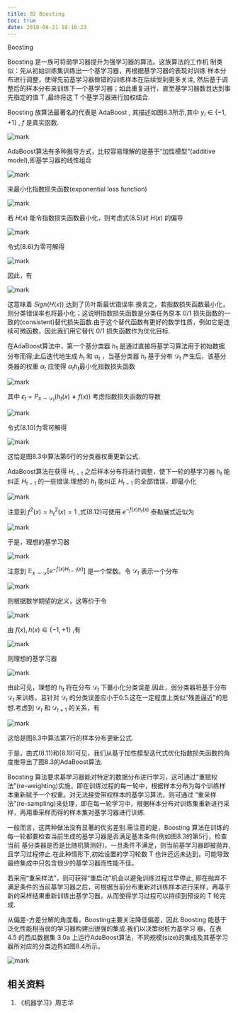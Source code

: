 ```yaml
---
title: 02 Boosting
toc: true
date: 2018-08-21 18:16:23
---
```





Boosting

Boosting 是一族可将弱学习器提升为强学习器的算法。这族算法的工作机 制类似：先从初始训练集训练出一个基学习器，再根据基学习器的表现对训练 样本分布进行调整，使得先前基学习器做错的训练样本在后续受到更多关注, 然后基于调整后的样本分布来训练下一个基学习器；如此重复进行，直至基学习器数目达到事先指定的值 T ,最终将这 T 个基学习器进行加权结合.

Boosting 族算法最著名的代表是 AdaBoost , 其描述如图8.3所示,其中 $y_i\in\{-1,+1\}$ , $f$ 是真实函数.

![mark](http://images.iterate.site/blog/image/180628/L1e4dhGI9J.png?imageslim)

AdaBoost算法有多种推导方式，比较容易理解的是基于“加性模型”(additive model),即基学习器的线性组合

![mark](http://images.iterate.site/blog/image/180628/Ibh8A99KDJ.png?imageslim)


来最小化指数损失函数(exponential loss function)

![mark](http://images.iterate.site/blog/image/180628/iCmBciEKkb.png?imageslim)



若 $H(x)$ 能令指数损失函数最小化，则考虑式(8.5)对 $H(x)$ 的偏导

![mark](http://images.iterate.site/blog/image/180628/6G0GE2e18G.png?imageslim)

令式(8.6)为零可解得

![mark](http://images.iterate.site/blog/image/180628/1aiKgLa10D.png?imageslim)

因此，有

![mark](http://images.iterate.site/blog/image/180628/f786Bb8IBf.png?imageslim)


这意味着 $Sign(H(x))$ 达到了贝叶斯最优错误率.换言之，若指数损失函数最小化，则分类错误率也将最小化；这说明指数损失函数是分类任务原本 0/1 损失函数的一致的(consistent)替代损失函数.由于这个替代函数有更好的数学性质，例如它是连续可微函数，因此我们用它替代 0/1 损失函数作为优化目标.

在AdaBoost算法中，第一个基分类器 $h_1$ 是通过直接将基学习算法用于初始数据分布而得;此后迭代地生成 $h_t$ 和 $\alpha_t$ ，当基分类器 $h_t$ 基于分布 $\mathcal{D}_t$ 产生后，该基分类器的权重 $\alpha_t$ 应使得  $\alpha_th_t$最小化指数损失函数

![mark](http://images.iterate.site/blog/image/180628/giajI29eHj.png?imageslim)

其中 $\epsilon_t=P_{x\sim \mathcal{D}_t}(h_t(x)\neq f(x))$ 考虑指数损失函数的导数

![mark](http://images.iterate.site/blog/image/180628/m2LcIE24fB.png?imageslim)

令式(8.10)为零可解得

![mark](http://images.iterate.site/blog/image/180628/E51A141hkf.png?imageslim)

这恰是图8.3中算法第6行的分类器权重更新公式.

AdaBoost算法在获得 $H_{t-1}$ 之后样本分布将进行调整，使下一轮的基学习器 $h_t$ 能纠正 $H_{t-1}$ 的一些错误.理想的 $h_t$ 能纠正 $H_{t-1}$ 的全部错误，即最小化

![mark](http://images.iterate.site/blog/image/180628/8kic4a7Acb.png?imageslim)

注意到 $f^2(x) = h_t^2(x) = 1$ ,式(8.12)可使用 $e^{-f(x)h_t(x)}$ 泰勒展式近似为

![mark](http://images.iterate.site/blog/image/180628/BdCbg5cGaJ.png?imageslim)

于是，理想的基学习器

![mark](http://images.iterate.site/blog/image/180628/7em554Ig8h.png?imageslim)




注意到 $\mathbb{E}_{x\sim \mathcal{D} }[e^{-f(x)H_{t-1}(x)}]$ 是一个常数。令 $\mathcal{D}_t$ 表示一个分布

![mark](http://images.iterate.site/blog/image/180628/8Fd84BjHme.png?imageslim)

则根据数学期望的定义，这等价于令

![mark](http://images.iterate.site/blog/image/180628/0F3d3KmLlj.png?imageslim)

由 $f(x),h(x) \in\{-1,+1\}$ ,有

![mark](http://images.iterate.site/blog/image/180628/JFD20lEkh3.png?imageslim)

则理想的基学习器

![mark](http://images.iterate.site/blog/image/180628/Kie51ElK9c.png?imageslim)


由此可见，理想的 $h_t$ 将在分布 $\mathcal{D}_t$ 下蕞小化分类误差.因此，弱分类器将基于分布 $\mathcal{D}_t$ 来训练，且针对 $\mathcal{D}_t$ 的分类误差应小于0.5.这在一定程度上类似“残差逼近”的思想.考虑到 $\mathcal{D}_t$ 和 $\mathcal{D}_{t+1}$ 的关系，有

![mark](http://images.iterate.site/blog/image/180628/hBj6KbehEF.png?imageslim)



这恰是图8.3中算法第7行的样本分布更新公式.

于是，由式(8.11)和(8.19)可见，我们从基于加性模型迭代式优化指数损失函数的角度推导出了图8.3的AdaBoost算法.

Boosting 算法要求基学习器能对特定的数据分布进行学习，这可通过“重赋权法”(re-weighting)实施，即在训练过程的每一轮中，根据样本分布为每个训练样本重新赋予一个权重。对无法接受带权样本的基学习算法，则可通过 “重采样法”(re-sampling)来处理，即在每一轮学习中，根据样本分布对训练集重新进行采样，再用重采样而得的样本集对基学习器进行训练.

一般而言，这两种做法没有显著的优劣差别.需注意的是，Boosting 算法在训练的每一轮都要检查当前生成的基学习器是否满足基本条件(例如图8.3的第5行，检查当前 基分类器是否是比随机猜测好)，一旦条件不满足，则当前基学习器即被抛弃, 且学习过程停止.在此种情形下,初始设置的学习轮数 T 也许还远未达到，可能导致最终集成中只包含很少的基学习器而性能不佳。

若采用“重采样法”，则可获得“重启动”机会以避兔训练过程过早停止, 即在抛弃不满足条件的当前基学习器之后，可根据当前分布重新对训练样本进行采样，再基于新的采样结果重新训练出基学习器，从而使得学习过程可以持续到预设的 T 轮完成.


从偏差-方差分解的角度看，Boosting主要关注降低偏差，因此 Boosting 能基于泛化性能相当弱的学习器构建出很强的集成.我们以决策树桩为基学习 器，在表 4.5 的西瓜数据集 3.0a 上运行AdaBoost算法，不同规模(size)的集成及其基学习器所对应的分类边界如图8.4所示。

![mark](http://images.iterate.site/blog/image/180628/gidmGgiaC5.png?imageslim)





## 相关资料
1. 《机器学习》周志华
